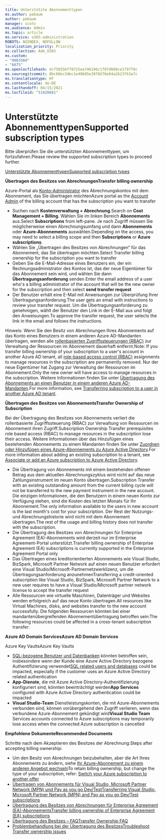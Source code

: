 ```yaml
---
title: Unterstützte Abonnementtypen
ms.author: pebaum
author: pebaum
manager: scotv
ms.audience: Admin
ms.topic: article
ms.service: o365-administration
ROBOTS: NOINDEX, NOFOLLOW
localization_priority: Priority
ms.collection: Adm_O365
ms.custom:
- "9003560"
- "6675"
ms.openlocfilehash: dcf5855bff8725ea746196c1f07d689ce1797f8c
ms.sourcegitcommit: 8bc60ec34bc1e40685e3976576e04a2623f63a7c
ms.translationtype: HT
ms.contentlocale: de-DE
ms.lasthandoff: 04/15/2021
ms.locfileid: "51820681"
---
```

# <a name="supported-subscription-types"></a><span data-ttu-id="e76f8-102">Unterstützte Abonnementtypen</span><span class="sxs-lookup"><span data-stu-id="e76f8-102">Supported subscription types</span></span>

<span data-ttu-id="e76f8-103">Bitte überprüfen Sie die unterstützten Abonnementtypen, um fortzufahren.</span><span class="sxs-lookup"><span data-stu-id="e76f8-103">Please review the supported subscription types to proceed further.</span></span>

[<span data-ttu-id="e76f8-104">Unterstützte Abonnementtypen</span><span class="sxs-lookup"><span data-stu-id="e76f8-104">Supported subscription types</span></span>](https://docs.microsoft.com/azure/billing/billing-subscription-transfer?WT.mc_id=Portal-Microsoft_Azure_Support#supported-subscription-types)

<span data-ttu-id="e76f8-105">**Übertragen des Besitzes von Abrechnungen**</span><span class="sxs-lookup"><span data-stu-id="e76f8-105">**Transfer billing ownership**</span></span>

<span data-ttu-id="e76f8-106">Azure-Portal als [Konto-Administrator](https://ms.portal.azure.com/) des Abrechnungskontos mit dem Abonnement, das Sie übertragen möchten</span><span class="sxs-lookup"><span data-stu-id="e76f8-106">Azure portal as the [Account Admin](https://ms.portal.azure.com/) of the billing account that has the subscription you want to transfer</span></span>

- <span data-ttu-id="e76f8-107">Suchen nach **Kostenverwaltung + Abrechnung**.</span><span class="sxs-lookup"><span data-stu-id="e76f8-107">Search on **Cost Management + Billing**.</span></span> <span data-ttu-id="e76f8-108">Wählen Sie im linken Bereich **Abonnements** aus.</span><span class="sxs-lookup"><span data-stu-id="e76f8-108">Select **Subscriptions** from left-pane.</span></span> <span data-ttu-id="e76f8-109">Je nach Zugriff müssen Sie möglicherweise einen Abrechnungsumfang und dann **Abonnements** oder **Azure-Abonnements** auswählen.</span><span class="sxs-lookup"><span data-stu-id="e76f8-109">Depending on the access, you may need to select a billing scope and then **Subscriptions** or **Azure subscriptions**.</span></span>
- <span data-ttu-id="e76f8-110">Wählen Sie „Übertragen des Besitzes von Abrechnungen“ für das Abonnement, das Sie übertragen möchten.</span><span class="sxs-lookup"><span data-stu-id="e76f8-110">Select Transfer billing ownership for the subscription you want to transfer</span></span>
- <span data-ttu-id="e76f8-111">Geben Sie die E-Mail-Adresse eines Benutzers ein, der ein Rechnungsadministrator des Kontos ist, das der neue Eigentümer für das Abonnement sein wird, und wählen Sie dann **Übertragungsanforderung** senden </span><span class="sxs-lookup"><span data-stu-id="e76f8-111">Enter the email address of a user who's a billing administrator of the account that will be the new owner for the subscription and then select **send transfer request**</span></span>
- <span data-ttu-id="e76f8-112">Der Benutzer erhält eine E-Mail mit Anweisungen zur Überprüfung Ihrer Übertragungsanforderung.</span><span class="sxs-lookup"><span data-stu-id="e76f8-112">The user gets an email with instructions to review your transfer request.</span></span> <span data-ttu-id="e76f8-113">Um die Übertragungsanforderung zu genehmigen, wählt der Benutzer den Link in der E-Mail aus und folgt den Anweisungen.</span><span class="sxs-lookup"><span data-stu-id="e76f8-113">To approve the transfer request, the user selects the link in the email and follows the instructions.</span></span>

<span data-ttu-id="e76f8-114">Hinweis: Wenn Sie den Besitz von Abrechnungen Ihres Abonnements auf das Konto eines Benutzers in einem anderen Azure AD-Mandanten übertragen, werden alle [rollenbasierten Zugriffssteuerungen (RBAC)](https://docs.microsoft.com/azure/role-based-access-control/overview?WT.mc_id=Portal-Microsoft_Azure_Support) zur Verwaltung der Ressourcen im Abonnement dauerhaft entfernt.</span><span class="sxs-lookup"><span data-stu-id="e76f8-114">Note: If you transfer billing ownership of your subscription to a user's account in another Azure AD tenant, all [role-based access control (RBAC)](https://docs.microsoft.com/azure/role-based-access-control/overview?WT.mc_id=Portal-Microsoft_Azure_Support) assignments to manage resources in the subscription are permanently removed.</span></span> <span data-ttu-id="e76f8-115">Nur der neue Eigentümer hat Zugang zur Verwaltung der Ressourcen im Abonnement.</span><span class="sxs-lookup"><span data-stu-id="e76f8-115">Only the new owner will have access to manage resources in the subscription.</span></span> <span data-ttu-id="e76f8-116">Weitere Informationen finden Sie unter [Übertragung des Abonnements an einen Benutzer in einem anderen Azure AD-Mandanten](https://docs.microsoft.com/azure/active-directory/managed-identities-azure-resources/known-issues?WT.mc_id=Portal-Microsoft_Azure_Support).</span><span class="sxs-lookup"><span data-stu-id="e76f8-116">For more information, see [Transferring subscription to a user in another Azure AD tenant](https://docs.microsoft.com/azure/active-directory/managed-identities-azure-resources/known-issues?WT.mc_id=Portal-Microsoft_Azure_Support).</span></span>

<span data-ttu-id="e76f8-117">**Übertragen des Besitzes von Abonnements**</span><span class="sxs-lookup"><span data-stu-id="e76f8-117">**Transfer Ownership of Subscription**</span></span>

<span data-ttu-id="e76f8-118">Bei der Übertragung des Besitzes von Abonnements verliert die rollenbasierte Zugriffssteuerung (RBAC) zur Verwaltung von Ressourcen im Abonnement ihren Zugriff.</span><span class="sxs-lookup"><span data-stu-id="e76f8-118">Subscription Ownership Transfer prerequisites role based access (RBAC) to manage resources in the subscription lose their access.</span></span> <span data-ttu-id="e76f8-119">Weitere Informationen über das Hinzufügen eines bestehenden Abonnements zu einem Mandanten finden Sie unter [Zuordnen oder Hinzufügen eines Azure-Abonnements zu Azure Active Directory](https://docs.microsoft.com/azure/active-directory/fundamentals/active-directory-how-subscriptions-associated-directory?WT.mc_id=Portal-Microsoft_Azure_Support).</span><span class="sxs-lookup"><span data-stu-id="e76f8-119">For more information about adding an existing subscription to a tenant, see [Associate or add an Azure subscription to Azure Active Directory](https://docs.microsoft.com/azure/active-directory/fundamentals/active-directory-how-subscriptions-associated-directory?WT.mc_id=Portal-Microsoft_Azure_Support).</span></span>

- <span data-ttu-id="e76f8-120">Die Übertragung von Abonnements mit einem bestehenden offenen Betrag aus dem aktuellen Abrechnungszyklus wird nicht auf das neue Zahlungsinstrument im neuen Konto übertragen.</span><span class="sxs-lookup"><span data-stu-id="e76f8-120">Subscription Transfer with an existing outstanding amount from the current billing cycle will not be transferred to the new payment instrument in the new account.</span></span> <span data-ttu-id="e76f8-121">Die einzigen Informationen, die den Benutzern in einem neuen Konto zur Verfügung stehen, sind die Kosten des letzten Monats für Ihr Abonnement.</span><span class="sxs-lookup"><span data-stu-id="e76f8-121">The only information available to the users in new account is the last month's cost for your subscription.</span></span> <span data-ttu-id="e76f8-122">Der Rest der Nutzungs- und Abrechnungshistorie wird nicht mit dem Abonnement übertragen.</span><span class="sxs-lookup"><span data-stu-id="e76f8-122">The rest of the usage and billing history does not transfer with the subscription.</span></span>
- <span data-ttu-id="e76f8-123">Die Übertragung des Besitzes von Abrechnungen für Enterprise Agreement (EA)-Abonnements wird derzeit nur im Enterprise Agreement-Portal unterstützt.</span><span class="sxs-lookup"><span data-stu-id="e76f8-123">Transfer billing ownership of Enterprise Agreement (EA) subscriptions is currently supported in the Enterprise Agreement Portal only</span></span>
- <span data-ttu-id="e76f8-124">Das Übertragen eines kreditorientierten Abonnements wie Visual Studio, BizSpark, Microsoft Partner Network auf einen neuen Benutzer erfordert eine Visual Studio/Microsoft-Partnernetzwerklizenz, um die Übertragungsanforderung anzunehmen</span><span class="sxs-lookup"><span data-stu-id="e76f8-124">Transferring a credit-oriented subscription like Visual Studio, BizSpark, Microsoft Partner Network to a new user requires to have a Visual Studio/Microsoft partner network license to accept the transfer request</span></span>
- <span data-ttu-id="e76f8-125">Alle Ressourcen wie virtuelle Maschinen, Datenträger und Websites werden erfolgreich auf das neue Konto übertragen.</span><span class="sxs-lookup"><span data-stu-id="e76f8-125">All resources like Virtual Machines, disks, and websites transfer to the new account successfully.</span></span> <span data-ttu-id="e76f8-126">Die folgenden Ressourcen könnten bei einer mandantenübergreifenden Abonnementübertragung betroffen sein:</span><span class="sxs-lookup"><span data-stu-id="e76f8-126">The following resources could be affected in a cross-tenant subscription transfer:</span></span>

<span data-ttu-id="e76f8-127">**Azure AD Domain Services**</span><span class="sxs-lookup"><span data-stu-id="e76f8-127">**Azure AD Domain Services**</span></span>

<span data-ttu-id="e76f8-128">Azure Key Vaults</span><span class="sxs-lookup"><span data-stu-id="e76f8-128">Azure Key Vaults</span></span>

- <span data-ttu-id="e76f8-129">[SQL-bezogene Benutzer und Datenbanken](https://docs.microsoft.com/azure/sql-database/sql-database-aad-authentication-configure?WT.mc_id=Portal-Microsoft_Azure_Support) könnten betroffen sein, insbesondere wenn der Kunde eine Azure Active Directory bezogene Authentifizierung verwendet</span><span class="sxs-lookup"><span data-stu-id="e76f8-129">[SQL related users and databases](https://docs.microsoft.com/azure/sql-database/sql-database-aad-authentication-configure?WT.mc_id=Portal-Microsoft_Azure_Support) could be impacted, especially if the customer uses an Azure Active Directory related authentication</span></span>
- <span data-ttu-id="e76f8-130">**App-Dienste**, die mit Azure Active Directory-Authentifizierung konfiguriert sind, könnten beeinträchtigt werden</span><span class="sxs-lookup"><span data-stu-id="e76f8-130">**App Services** configured with Azure Active Directory authentication could be impacted</span></span>
- <span data-ttu-id="e76f8-131">**Visual Studio-Team** Dienstleistungskonten, die mit Azure-Abonnements verbunden sind, können vorübergehend den Zugriff verlieren, wenn das verbundene Azure-Abonnement gekündigt wird</span><span class="sxs-lookup"><span data-stu-id="e76f8-131">**Visual Studio Team** Services accounts connected to Azure subscriptions may temporarily lose access when the connected Azure subscription is cancelled</span></span>

<span data-ttu-id="e76f8-132">**Empfohlene Dokumente**</span><span class="sxs-lookup"><span data-stu-id="e76f8-132">**Recommended Documents**</span></span>

<span data-ttu-id="e76f8-133">Schritte nach dem Akzeptieren des Besitzes der Abrechnung:</span><span class="sxs-lookup"><span data-stu-id="e76f8-133">Steps after accepting billing ownership:</span></span>

- <span data-ttu-id="e76f8-134">Um den Besitz von Abrechnungen beizubehalten, aber die Art Ihres Abonnements zu ändern, siehe [Ihr Azure-Abonnement zu einem anderen Angebot wechseln](https://docs.microsoft.com/azure/billing/billing-how-to-switch-azure-offer?WT.mc_id=Portal-Microsoft_Azure_Support)</span><span class="sxs-lookup"><span data-stu-id="e76f8-134">To retain billing ownership, but change the type of your subscription, refer: [Switch your Azure subscription to another offer](https://docs.microsoft.com/azure/billing/billing-how-to-switch-azure-offer?WT.mc_id=Portal-Microsoft_Azure_Support)</span></span>
- [<span data-ttu-id="e76f8-135">Übertragen von Abonnements für Visual Studio, Microsoft Partner Network (MPN) und Pay as you go Dev/Test</span><span class="sxs-lookup"><span data-stu-id="e76f8-135">Transferring Visual Studio, Microsoft Partner Network (MPN) and Pay as you go Dev/Test subscriptions</span></span>](https://docs.microsoft.com/azure/billing/billing-subscription-transfer?WT.mc_id=Portal-Microsoft_Azure_Support#transferring-visual-studio-microsoft-partner-network-mpn-and-pay-as-you-go-devtest-subscriptions)
- [<span data-ttu-id="e76f8-136">Übertragung des Besitzes von Abrechnungen für Enterprise Agreement (EA)-Abonnements</span><span class="sxs-lookup"><span data-stu-id="e76f8-136">Transfer billing ownership of Enterprise Agreement (EA) subscriptions</span></span>](https://docs.microsoft.com/azure/billing/billing-subscription-transfer?WT.mc_id=Portal-Microsoft_Azure_Support#transfer-billing-ownership-of-enterprise-agreement-ea-subscriptions)
- [<span data-ttu-id="e76f8-137">Übertragung des Besitzes – FAQ</span><span class="sxs-lookup"><span data-stu-id="e76f8-137">Transfer Ownership FAQ</span></span>](https://docs.microsoft.com/azure/billing/billing-subscription-transfer?WT.mc_id=Portal-Microsoft_Azure_Support#frequently-asked-questions-faq-for-senders)
- [<span data-ttu-id="e76f8-138">Problembehandlung bei der Übertragung des Besitzes</span><span class="sxs-lookup"><span data-stu-id="e76f8-138">Troubleshoot Transfer ownership issues</span></span>](https://docs.microsoft.com/azure/billing/billing-subscription-transfer?WT.mc_id=Portal-Microsoft_Azure_Support#troubleshooting)